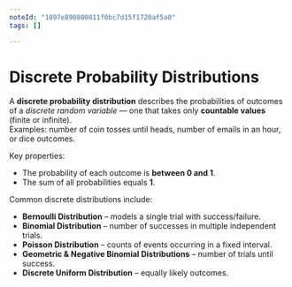 ```yaml
---
noteId: "1097e890800811f0bc7d15f1720af5a0"
tags: []

---
```


# Discrete Probability Distributions

A **discrete probability distribution** describes the probabilities of outcomes of a *discrete random variable* — one that takes only **countable values** (finite or infinite).  
Examples: number of coin tosses until heads, number of emails in an hour, or dice outcomes.

Key properties:  
- The probability of each outcome is **between 0 and 1**.  
- The sum of all probabilities equals **1**.  

Common discrete distributions include:
- **Bernoulli Distribution** – models a single trial with success/failure.  
- **Binomial Distribution** – number of successes in multiple independent trials.  
- **Poisson Distribution** – counts of events occurring in a fixed interval.  
- **Geometric & Negative Binomial Distributions** – number of trials until success.  
- **Discrete Uniform Distribution** – equally likely outcomes.  

```{tableofcontents}
